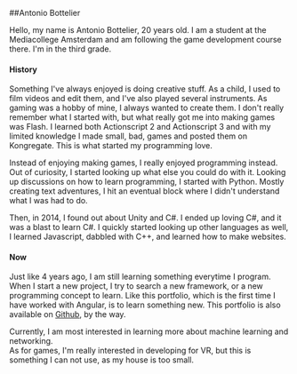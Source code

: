 ##Antonio Bottelier

Hello, my name is Antonio Bottelier, 20 years old. I am a student at the Mediacollege Amsterdam
and am following the game development course there. I'm in the third grade.
        
#### History

Something I've always enjoyed is doing creative stuff. As a child, I used to film videos and edit them, and I've also played several instruments. As gaming was a hobby of mine, I always wanted to create them. I don't really remember what I started with, but what really got me into making games was Flash. I learned both Actionscript 2 and Actionscript 3 and with my limited knowledge I made small, bad, games and posted them on Kongregate. This is what started my programming love.

Instead of enjoying making games, I really enjoyed programming instead. Out of curiosity, I started looking up what else you could do with it. Looking up discussions on how to learn programming, I started with Python. Mostly creating text adventures, I hit an eventual block where I didn't understand what I was had to do. 

Then, in 2014, I found out about Unity and C#. I ended up loving C#, and it was a blast to learn C#. I quickly started looking up other languages as well, I learned Javascript, dabbled with C++, and learned how to make websites. 

#### Now

Just like 4 years ago, I am still learning something everytime I program. When I start a new project, I try to search a new framework, or a new programming concept to learn. Like this portfolio, which is the first time I have worked with Angular, is to learn something new. This portfolio is also available on [Github](https://github.com/stepperman/portfolio/tree/angular), by the way.

Currently, I am most interested in learning more about machine learning and networking.  
As for games, I'm really interested in developing for VR, but this is something I can not use, as my house is too small. 
